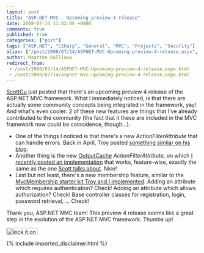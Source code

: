 ```yaml
---
layout: post
title: "ASP.NET MVC - Upcoming preview 4 release"
date: 2008-07-14 11:42:00 +0000
comments: true
published: true
categories: ["post"]
tags: ["ASP.NET", "CSharp", "General", "MVC", "Projects", "Security"]
alias: ["/post/2008/07/14/ASPNET-MVC-Upcoming-preview-4-release.aspx", "/post/2008/07/14/aspnet-mvc-upcoming-preview-4-release.aspx"]
author: Maarten Balliauw
redirect_from:
 - /post/2008/07/14/ASPNET-MVC-Upcoming-preview-4-release.aspx.html
 - /post/2008/07/14/aspnet-mvc-upcoming-preview-4-release.aspx.html
---
```

<p>
<a href="http://weblogs.asp.net/scottgu/archive/2008/07/14/asp-net-mvc-preview-4-release-part-1.aspx" target="_blank">ScottGu</a> just posted that there&#39;s an upcoming preview 4 release of the ASP.NET MVC framework. What I immediately noticed, is that there are actually some community concepts being integrated in the framework, yay! And what&#39;s even cooler: 2 of these new features are things that I&#39;ve already contributed to the community (the fact that it&nbsp;these are&nbsp;included in the MVC framework now could be coincidence, though...). 
</p>
<ul>
	<li>One of the things I noticed is that there&#39;s a new <em>ActionFilterAttribute</em> that can handle errors. Back in April, Troy posted <a href="http://www.squaredroot.com/post/2008/04/MVC-Error-Handler-Filter.aspx" target="_blank">something similar on his blog</a>.</li>
	<li>Another thing is the new <a href="/post/2008/07/01/Extending-ASPNET-MVC-OutputCache-ActionFilterAttribute-Adding-substitution.aspx" target="_blank">OutputCache</a> <em>ActionFilterAttribute</em>, on which <a href="/post/2008/07/01/Extending-ASPNET-MVC-OutputCache-ActionFilterAttribute-Adding-substitution.aspx" target="_blank">I recently posted an implementation</a> that works, feature-wise, exactly the same as the one <a href="http://weblogs.asp.net/scottgu/archive/2008/07/14/asp-net-mvc-preview-4-release-part-1.aspx" target="_blank">Scott talks about</a>. Nice!</li>
	<li>Last but not least, there&#39;s a new membership feature, similar to the <a href="http://www.codeplex.com/MvcMembership" target="_blank">MvcMembership starter kit Troy and I implemented</a>. Adding an attribute which requires authentication? Check! Adding an attribute which allows authorization? Check! Base controller classes for registration, login, password retrieval, ... Check!</li>
</ul>
<p>
Thank you, ASP.NET MVC team! This preview 4 release seems like a great step in the evolution of the ASP.NET MVC framework. Thumbs up! 
</p>
<p>
<a href="http://www.dotnetkicks.com/kick/?url=/post/2008/07/14/ASPNET-MVC-Upcoming-preview-4-release.aspx&amp;title=ASP.NET MVC - Upcoming preview 4 release"><img src="http://www.dotnetkicks.com/Services/Images/KickItImageGenerator.ashx?url=/post/2008/07/14/ASPNET-MVC-Upcoming-preview-4-release.aspx.html" border="0" alt="kick it on DotNetKicks.com" width="82" height="18" /> </a>
</p>

{% include imported_disclaimer.html %}
